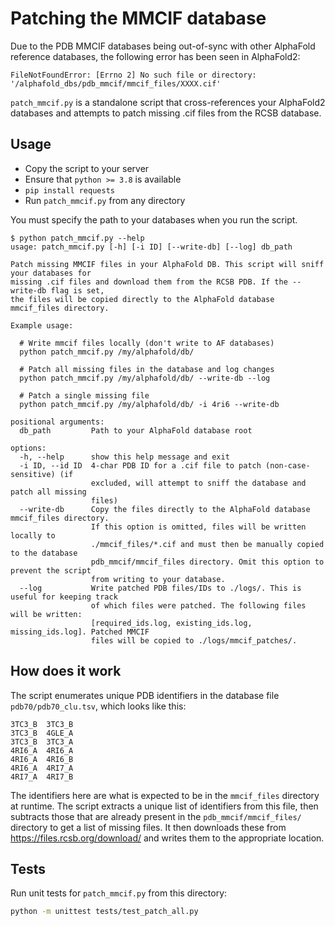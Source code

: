 # Patching the MMCIF database

Due to the PDB MMCIF databases being out-of-sync with other AlphaFold
reference databases, the following error has been seen in AlphaFold2:

```
FileNotFoundError: [Errno 2] No such file or directory: '/alphafold_dbs/pdb_mmcif/mmcif_files/XXXX.cif'
```

`patch_mmcif.py` is a standalone script that cross-references your AlphaFold2 databases and attempts to patch missing .cif files from the RCSB database.

## Usage

- Copy the script to your server
- Ensure that `python >= 3.8` is available
- `pip install requests`
- Run `patch_mmcif.py` from any directory

You must specify the path to your databases when you run the script.

```
$ python patch_mmcif.py --help
usage: patch_mmcif.py [-h] [-i ID] [--write-db] [--log] db_path

Patch missing MMCIF files in your AlphaFold DB. This script will sniff your databases for
missing .cif files and download them from the RCSB PDB. If the --write-db flag is set,
the files will be copied directly to the AlphaFold database mmcif_files directory.

Example usage:

  # Write mmcif files locally (don't write to AF databases)
  python patch_mmcif.py /my/alphafold/db/

  # Patch all missing files in the database and log changes
  python patch_mmcif.py /my/alphafold/db/ --write-db --log

  # Patch a single missing file
  python patch_mmcif.py /my/alphafold/db/ -i 4ri6 --write-db

positional arguments:
  db_path         Path to your AlphaFold database root

options:
  -h, --help      show this help message and exit
  -i ID, --id ID  4-char PDB ID for a .cif file to patch (non-case-sensitive) (if
                  excluded, will attempt to sniff the database and patch all missing
                  files)
  --write-db      Copy the files directly to the AlphaFold database mmcif_files directory.
                  If this option is omitted, files will be written locally to
                  ./mmcif_files/*.cif and must then be manually copied to the database
                  pdb_mmcif/mmcif_files directory. Omit this option to prevent the script
                  from writing to your database.
  --log           Write patched PDB files/IDs to ./logs/. This is useful for keeping track
                  of which files were patched. The following files will be written:
                  [required_ids.log, existing_ids.log, missing_ids.log]. Patched MMCIF
                  files will be copied to ./logs/mmcif_patches/.

```

## How does it work

The script enumerates unique PDB identifiers in the database file `pdb70/pdb70_clu.tsv`, which looks like this:

```
3TC3_B  3TC3_B
3TC3_B  4GLE_A
3TC3_B  3TC3_A
4RI6_A  4RI6_A
4RI6_A  4RI6_B
4RI6_A  4RI7_A
4RI7_A  4RI7_B
```

The identifiers here are what is expected to be in the `mmcif_files` directory at runtime.
The script extracts a unique list of identifiers from this file, then subtracts those that are already present in the `pdb_mmcif/mmcif_files/` directory to get a list of missing files. It then downloads these from https://files.rcsb.org/download/ and writes them to the appropriate location.

## Tests

Run unit tests for `patch_mmcif.py` from this directory:

```sh
python -m unittest tests/test_patch_all.py
```
